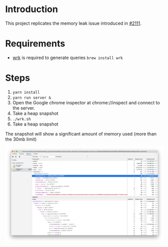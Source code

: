 # Introduction

This project replicates the memory leak issue introduced in [#2111](https://github.com/apollographql/apollo-server/pull/2111).

# Requirements

 * [wrk](https://github.com/wg/wrk) is required to generate queries
    `brew install wrk`

# Steps

 1. `yarn install`
 2. `yarn run server &`
 3. Open the Google chrome inspector at chrome://inspect and connect to
    the server.
 4. Take a heap snapshot
 5. `./wrk.sh`
 6. Take a heap snapshot

The snapshot will show a significant amount of memory used (more than
the 30mb limit)

![](./screenshot.png)
